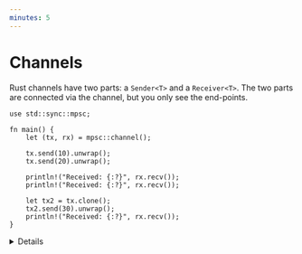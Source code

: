 ```yaml
---
minutes: 5
---
```

# Channels

Rust channels have two parts: a `Sender<T>` and a `Receiver<T>`. The two parts
are connected via the channel, but you only see the end-points.

```rust,editable
use std::sync::mpsc;

fn main() {
    let (tx, rx) = mpsc::channel();

    tx.send(10).unwrap();
    tx.send(20).unwrap();

    println!("Received: {:?}", rx.recv());
    println!("Received: {:?}", rx.recv());

    let tx2 = tx.clone();
    tx2.send(30).unwrap();
    println!("Received: {:?}", rx.recv());
}
```

<details>

* `mpsc` stands for Multi-Producer, Single-Consumer. `Sender` and `SyncSender` implement `Clone` (so
  you can make multiple producers) but `Receiver` does not.
* `send()` and `recv()` return `Result`. If they return `Err`, it means the counterpart `Sender` or
  `Receiver` is dropped and the channel is closed.

</details>
